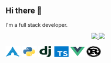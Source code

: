 ## Hi there 👋

<!--
**hmeqo/hmeqo** is a ✨ _special_ ✨ repository because its `README.md` (this file) appears on your GitHub profile.

Here are some ideas to get you started:

- 🔭 I’m currently working on ...
- 🌱 I’m currently learning ...
- 👯 I’m looking to collaborate on ...
- 🤔 I’m looking for help with ...
- 💬 Ask me about ...
- 📫 How to reach me: ...
- 😄 Pronouns: ...
- ⚡ Fun fact: ...
-->

I'm a full stack developer.

<div align="center">
  <a href="https://github.com/hmeqo">
    <img height="200em" src="https://github-readme-stats.vercel.app/api?username=hmeqo&show_icons=true&theme=transparent&include_all_commits=true&count_private=true"/>
    <img height="200em" src="https://github-readme-stats.vercel.app/api/top-langs/?username=hmeqo&hide=CSS&layout=compact&langs_count=7&theme=transparent"/>
  </a>
</div>
<br>
<div style="display: inline_block">
  <img align="center" alt="ArchLinux" height="30" width="40" src="https://raw.githubusercontent.com/devicons/devicon/master/icons/archlinux/archlinux-original.svg">
  <img align="center" alt="Python" height="30" width="40" src="https://raw.githubusercontent.com/devicons/devicon/master/icons/python/python-original.svg">
  <img align="center" alt="Django" height="30" width="40" src="https://raw.githubusercontent.com/devicons/devicon/master/icons/django/django-plain.svg">
  <img align="center" alt="Ts" height="30" width="40" src="https://raw.githubusercontent.com/devicons/devicon/master/icons/typescript/typescript-plain.svg">
  <img align="center" alt="Vue" height="30" width="40" src="https://raw.githubusercontent.com/devicons/devicon/master/icons/vuejs/vuejs-original.svg">
  <img align="center" alt="Rust" height="30" width="40" src="https://raw.githubusercontent.com/devicons/devicon/master/icons/rust/rust-original.svg">
</div>
